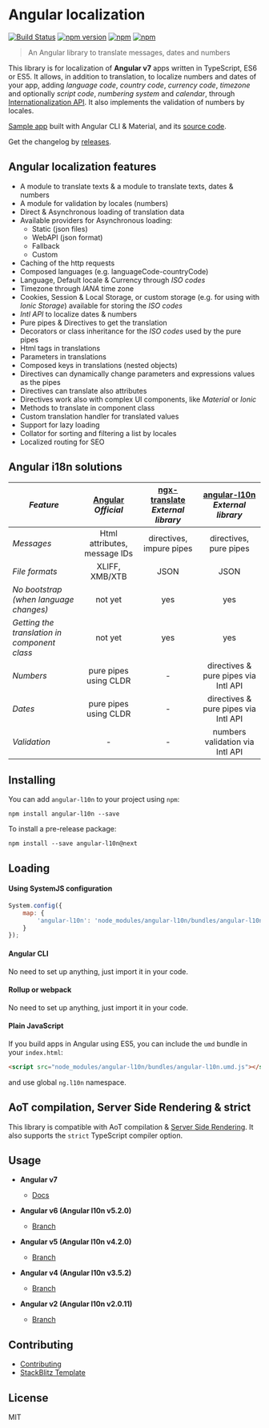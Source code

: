 # Angular localization
[![Build Status](https://travis-ci.org/robisim74/angular-l10n.svg?branch=master)](https://travis-ci.org/robisim74/angular-l10n) [![npm version](https://badge.fury.io/js/angular-l10n.svg)](https://badge.fury.io/js/angular-l10n) [![npm](https://img.shields.io/npm/dm/angular-l10n.svg)](https://www.npmjs.com/package/angular-l10n) [![npm](https://img.shields.io/npm/l/angular-l10n.svg)](https://www.npmjs.com/package/angular-l10n)
> An Angular library to translate messages, dates and numbers

This library is for localization of **Angular v7** apps written in TypeScript, ES6 or ES5. 
It allows, in addition to translation, to localize numbers and dates of your app, adding _language code_, _country code_, _currency code_, _timezone_ and optionally _script code_, _numbering system_ and _calendar_, through [Internationalization API](https://robisim74.github.io/angular-l10n/spec/configuration/#intl-api). It also implements the validation of numbers by locales.

[Sample app](http://robisim74.github.io/angular-l10n-sample) built with Angular CLI & Material, and its [source code](https://github.com/robisim74/angular-l10n-sample).

Get the changelog by [releases](https://github.com/robisim74/angular-l10n/releases).

## Angular localization features
- A module to translate texts & a module to translate texts, dates & numbers
- A module for validation by locales (numbers)
- Direct & Asynchronous loading of translation data
- Available providers for Asynchronous loading:
    - Static (json files)
    - WebAPI (json format)
    - Fallback
    - Custom
- Caching of the http requests
- Composed languages (e.g. languageCode-countryCode)
- Language, Default locale & Currency through _ISO codes_
- Timezone through _IANA_ time zone
- Cookies, Session & Local Storage, or custom storage (e.g. for using with _Ionic Storage_) available for storing the _ISO codes_
- _Intl API_ to localize dates & numbers
- Pure pipes & Directives to get the translation
- Decorators or class inheritance for the _ISO codes_ used by the pure pipes
- Html tags in translations
- Parameters in translations
- Composed keys in translations (nested objects)
- Directives can dynamically change parameters and expressions values as the pipes
- Directives can translate also attributes
- Directives work also with complex UI components, like _Material_ or _Ionic_
- Methods to translate in component class
- Custom translation handler for translated values
- Support for lazy loading
- Collator for sorting and filtering a list by locales
- Localized routing for SEO

## Angular i18n solutions
| _Feature_ | [Angular](https://angular.io/guide/i18n) _Official_ | [ngx-translate](http://www.ngx-translate.com) _External library_ | [angular-l10n](https://robisim74.github.io/angular-l10n) _External library_ |
| --------- |:---------:|:---------:|:---------:|
_Messages_ | Html attributes, message IDs | directives, impure pipes | directives, pure pipes
_File formats_ | XLIFF, XMB/XTB | JSON | JSON
_No bootstrap (when language changes)_ | not yet | yes | yes
_Getting the translation in component class_ | not yet | yes | yes
_Numbers_ | pure pipes using CLDR | - | directives & pure pipes via Intl API
_Dates_ | pure pipes using CLDR | - | directives & pure pipes via Intl API
_Validation_ | - | - | numbers validation via Intl API

## Installing
You can add `angular-l10n` to your project using `npm`:
```Shell
npm install angular-l10n --save 
```
To install a pre-release package:
```Shell
npm install --save angular-l10n@next
```

## Loading
#### Using SystemJS configuration
```JavaScript
System.config({
    map: {
        'angular-l10n': 'node_modules/angular-l10n/bundles/angular-l10n.umd.js'
    }
});
```
#### Angular CLI
No need to set up anything, just import it in your code.
#### Rollup or webpack
No need to set up anything, just import it in your code.
#### Plain JavaScript
If you build apps in Angular using ES5, you can include the `umd` bundle in your `index.html`:
```Html
<script src="node_modules/angular-l10n/bundles/angular-l10n.umd.js"></script>
```
and use global `ng.l10n` namespace.

## AoT compilation, Server Side Rendering & strict
This library is compatible with AoT compilation & [Server Side Rendering](https://robisim74.github.io/angular-l10n/quick-start/#appendix-d-using-angular-universal). It also supports the `strict` TypeScript compiler option.

## Usage
- **Angular v7**
    - [Docs](https://robisim74.github.io/angular-l10n)

- **Angular v6 (Angular l10n v5.2.0)**
    - [Branch](https://github.com/robisim74/angular-l10n/tree/angular_v6/docs)

- **Angular v5 (Angular l10n v4.2.0)**
    - [Branch](https://github.com/robisim74/angular-l10n/tree/angular_v5/docs)

- **Angular v4 (Angular l10n v3.5.2)**
    - [Branch](https://github.com/robisim74/angular-l10n/tree/angular_v4)

- **Angular v2 (Angular l10n v2.0.11)**
    - [Branch](https://github.com/robisim74/angular-l10n/tree/angular_v2)

## Contributing
- [Contributing](https://github.com/robisim74/angular-l10n/blob/master/CONTRIBUTING.md)
- [StackBlitz Template](https://stackblitz.com/edit/angular-l10n)

## License
MIT
